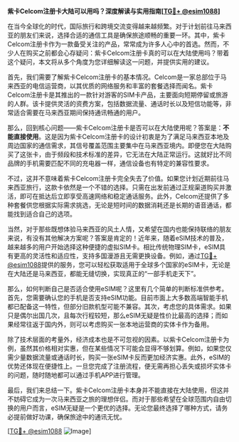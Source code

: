 **紫卡Celcom注册卡大陆可以用吗？深度解读与实用指南[[TG💪+ @esim1088](https://t.me/s/esim1088)]**

在当今全球化的时代，国际旅行和跨境交流变得越来越频繁。对于计划前往马来西亚的朋友们来说，选择合适的通信工具是确保旅途顺畅的重要一环。其中，紫卡Celcom注册卡作为一款备受关注的产品，常常成为许多人心中的首选。然而，不少人在购买之前都会心存疑问：紫卡Celcom注册卡真的可以在大陆使用吗？带着这个疑问，本文将从多个角度为您详细解读这一问题，并提供实用的建议。

首先，我们需要了解紫卡Celcom注册卡的基本情况。Celcom是一家总部位于马来西亚的电信运营商，以其优质的网络服务和丰富的套餐选择而闻名。紫卡Celcom注册卡是其推出的一款针对游客的SIM卡产品，主要面向短期停留或旅游的人群。该卡提供灵活的资费方案，包括数据流量、通话时长以及短信功能等，非常适合需要在马来西亚期间保持通讯畅通的用户。

那么，回到核心问题——紫卡Celcom注册卡是否可以在大陆使用呢？答案是：**不能直接使用**。这是因为紫卡Celcom注册卡的设计初衷是为了满足马来西亚本地及周边国家的通信需求，其信号覆盖范围主要集中在马来西亚境内。即便您在大陆购买了这张卡，由于频段和技术标准的差异，它无法在大陆正常运行。这就好比不同品牌的手机需要匹配不同的充电器一样，通信设备也有特定的兼容性要求。

不过，这并不意味着紫卡Celcom注册卡完全失去了价值。如果您计划近期前往马来西亚旅行，这款卡依然是一个不错的选择。只需在出发前通过正规渠道购买并激活，即可在抵达后立即享受高速网络和稳定通话服务。此外，Celcom还提供了多种套餐供您根据实际需求挑选，无论是短时间的数据消耗还是长期的语音通话，都能找到适合自己的选项。

当然，对于那些既想体验马来西亚的风土人情，又希望在国内也能保持联络的朋友来说，有没有其他解决方案呢？答案是肯定的！近年来，随着eSIM技术的普及，越来越多的用户开始选择这种便捷的虚拟SIM卡。相比传统物理SIM卡，eSIM具有更高的灵活性和适应性，支持多国漫游且无需更换设备。例如，通过[TG💪+ @esim1088](https://t.me/s/esim1088)提供的服务，您可以轻松获取适用于全球多个国家的eSIM卡，无论是在大陆还是马来西亚，都能无缝切换，实现真正的“一部手机走天下”。

那么，如何判断自己是否适合使用eSIM呢？这里有几个简单的判断标准供参考。首先，您需要确认您的手机是否支持eSIM功能。目前市面上大多数高端智能手机都已配备这一特性，但部分旧款机型可能不兼容。其次，考虑您的具体需求。如果只是偶尔出国几次，且每次行程较短，那么eSIM无疑是性价比最高的选择；而如果经常往返于国内外，则可以考虑购买一张本地运营商的实体卡作为备用。

除了技术层面的考量外，经济成本也是不可忽视的因素。以紫卡Celcom注册卡为例，虽然其价格相对实惠，但在某些情况下可能会显得不够划算。例如，如果您仅需少量数据流量或通话时长，购买一张eSIM卡反而更加经济实惠。此外，eSIM的优势还体现在便捷性上。一旦您完成了注册流程，便无需再担心丢失或损坏实体卡的问题，随时随地都可以通过手机APP进行管理。

最后，我们来总结一下。紫卡Celcom注册卡本身并不能直接在大陆使用，但这并不妨碍它成为一次马来西亚之旅的理想伴侣。而对于那些希望在全球范围内自由切换的用户而言，eSIM无疑是一个更优的选择。无论您最终选择了哪种方式，请务必提前做好功课，确保旅途中的通讯无忧。

[[TG💪+ @esim1088](https://t.me/s/esim1088) ![Image](https://i.postimg.cc/4NQfJmqS/Snipaste-2025-05-13-00-14-12.png)]
